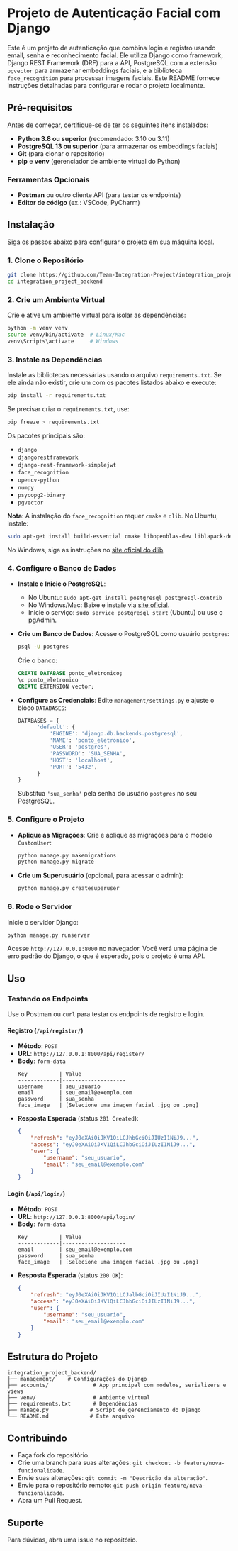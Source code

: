# Projeto de Autenticação Facial com Django

Este é um projeto de autenticação que combina login e registro usando email, senha e reconhecimento facial. Ele utiliza Django como framework, Django REST Framework (DRF) para a API, PostgreSQL com a extensão `pgvector` para armazenar embeddings faciais, e a biblioteca `face_recognition` para processar imagens faciais. Este README fornece instruções detalhadas para configurar e rodar o projeto localmente.

## Pré-requisitos

Antes de começar, certifique-se de ter os seguintes itens instalados:

- **Python 3.8 ou superior** (recomendado: 3.10 ou 3.11)
- **PostgreSQL 13 ou superior** (para armazenar os embeddings faciais)
- **Git** (para clonar o repositório)
- **pip** e **venv** (gerenciador de ambiente virtual do Python)

### Ferramentas Opcionais
- **Postman** ou outro cliente API (para testar os endpoints)
- **Editor de código** (ex.: VSCode, PyCharm)

## Instalação

Siga os passos abaixo para configurar o projeto em sua máquina local.

### 1. Clone o Repositório
```bash
git clone https://github.com/Team-Integration-Project/integration_project_backend.git
cd integration_project_backend
```

### 2. Crie um Ambiente Virtual
Crie e ative um ambiente virtual para isolar as dependências:
```bash
python -m venv venv
source venv/bin/activate  # Linux/Mac
venv\Scripts\activate     # Windows
```

### 3. Instale as Dependências
Instale as bibliotecas necessárias usando o arquivo `requirements.txt`. Se ele ainda não existir, crie um com os pacotes listados abaixo e execute:
```bash
pip install -r requirements.txt
```
Se precisar criar o `requirements.txt`, use:
```bash
pip freeze > requirements.txt
```
Os pacotes principais são:
- `django`
- `djangorestframework`
- `django-rest-framework-simplejwt`
- `face_recognition`
- `opencv-python`
- `numpy`
- `psycopg2-binary`
- `pgvector`

**Nota**: A instalação do `face_recognition` requer `cmake` e `dlib`. No Ubuntu, instale:
```bash
sudo apt-get install build-essential cmake libopenblas-dev liblapack-dev libjpeg-dev
```
No Windows, siga as instruções no [site oficial do dlib](http://dlib.net/compile.html).

### 4. Configure o Banco de Dados
- **Instale e Inicie o PostgreSQL**:
  - No Ubuntu: `sudo apt-get install postgresql postgresql-contrib`
  - No Windows/Mac: Baixe e instale via [site oficial](https://www.postgresql.org/download/).
  - Inicie o serviço: `sudo service postgresql start` (Ubuntu) ou use o pgAdmin.

- **Crie um Banco de Dados**:
  Acesse o PostgreSQL como usuário `postgres`:
  ```bash
  psql -U postgres
  ```
  Crie o banco:
  ```sql
  CREATE DATABASE ponto_eletronico;
  \c ponto_eletronico
  CREATE EXTENSION vector;
  ```

- **Configure as Credenciais**:
  Edite `management/settings.py` e ajuste o bloco `DATABASES`:
  ```python
  DATABASES = {
        'default': {
            'ENGINE': 'django.db.backends.postgresql',
            'NAME': 'ponto_eletronico',
            'USER': 'postgres',
            'PASSWORD': 'SUA_SENHA',
            'HOST': 'localhost',
            'PORT': '5432',
        }
  }
  ```
  Substitua `'sua_senha'` pela senha do usuário `postgres` no seu PostgreSQL.

### 5. Configure o Projeto
- **Aplique as Migrações**:
  Crie e aplique as migrações para o modelo `CustomUser`:
  ```bash
  python manage.py makemigrations
  python manage.py migrate
  ```

- **Crie um Superusuário** (opcional, para acessar o admin):
  ```bash
  python manage.py createsuperuser
  ```

### 6. Rode o Servidor
Inicie o servidor Django:
```bash
python manage.py runserver
```
Acesse `http://127.0.0.1:8000` no navegador. Você verá uma página de erro padrão do Django, o que é esperado, pois o projeto é uma API.

## Uso

### Testando os Endpoints
Use o Postman ou `curl` para testar os endpoints de registro e login.

#### Registro (`/api/register/`)
- **Método**: `POST`
- **URL**: `http://127.0.0.1:8000/api/register/`
- **Body**: `form-data`
  ```
  Key          | Value
  -------------|--------------------
  username     | seu_usuario
  email        | seu_email@exemplo.com
  password     | sua_senha
  face_image   | [Selecione uma imagem facial .jpg ou .png]
  ```
- **Resposta Esperada** (status `201 Created`):
  ```json
  {
      "refresh": "eyJ0eXAiOiJKV1QiLCJhbGciOiJIUzI1NiJ9...",
      "access": "eyJ0eXAiOiJKV1QiLCJhbGciOiJIUzI1NiJ9...",
      "user": {
          "username": "seu_usuario",
          "email": "seu_email@exemplo.com"
      }
  }
  ```

#### Login (`/api/login/`)
- **Método**: `POST`
- **URL**: `http://127.0.0.1:8000/api/login/`
- **Body**: `form-data`
  ```
  Key          | Value
  -------------|--------------------
  email        | seu_email@exemplo.com
  password     | sua_senha
  face_image   | [Selecione uma imagem facial .jpg ou .png]
  ```
- **Resposta Esperada** (status `200 OK`):
  ```json
  {
      "refresh": "eyJ0eXAiOiJKV1QiLCJalbGciOiJIUzI1NiJ9...",
      "access": "eyJ0eXAiOiJKV1QiLCJhbGciOiJIUzI1NiJ9...",
      "user": {
          "username": "seu_usuario",
          "email": "seu_email@exemplo.com"
      }
  }
  ```

## Estrutura do Projeto
```
integration_project_backend/
├── management/    # Configurações do Django
├── accounts/              # App principal com modelos, serializers e views
├── venv/                  # Ambiente virtual
├── requirements.txt       # Dependências
├── manage.py             # Script de gerenciamento do Django
└── README.md             # Este arquivo
```

## Contribuindo
- Faça fork do repositório.
- Crie uma branch para suas alterações: `git checkout -b feature/nova-funcionalidade`.
- Envie suas alterações: `git commit -m "Descrição da alteração"`.
- Envie para o repositório remoto: `git push origin feature/nova-funcionalidade`.
- Abra um Pull Request.

## Suporte
Para dúvidas, abra uma issue no repositório.